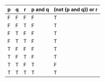 |p|q|r|p and q|(not (p and q)) or r|
|---|---|---|---|---|
|F|F|F|F|T|
|F|F|T|F|T|
|F|T|F|F|T|
|F|T|T|F|T|
|T|F|F|F|T|
|T|F|T|F|T|
|T|T|F|T|F|
|T|T|T|T|T|

